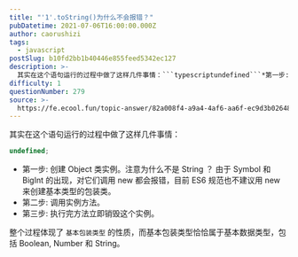```yaml
---
title: "'1'.toString()为什么不会报错？"
pubDatetime: 2021-07-06T16:00:00.000Z
author: caorushizi
tags:
  - javascript
postSlug: b10fd2bb1b40446e855feed5342ec127
description: >-
  其实在这个语句运行的过程中做了这样几件事情：```typescriptundefined```*第一步:创建Object类实例。注意为什么不是String？由于Symbol和BigInt的出现，对它们
difficulty: 1
questionNumber: 279
source: >-
  https://fe.ecool.fun/topic-answer/82a008f4-a9a4-4af6-aa6f-ec9d3b026487?orderBy=updateTime&order=desc&tagId=10
---
```


其实在这个语句运行的过程中做了这样几件事情：

```typescript
undefined;
```

- 第一步: 创建 Object 类实例。注意为什么不是 String ？ 由于 Symbol 和 BigInt 的出现，对它们调用 new 都会报错，目前 ES6 规范也不建议用 new 来创建基本类型的包装类。
- 第二步: 调用实例方法。
- 第三步: 执行完方法立即销毁这个实例。

整个过程体现了 `基本包装类型` 的性质，而基本包装类型恰恰属于基本数据类型，包括 Boolean, Number 和 String。
